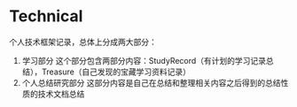 # Technical
个人技术框架记录，总体上分成两大部分：
1. 学习部分
  这个部分包含两部分内容：StudyRecord（有计划的学习记录总结），Treasure（自己发现的宝藏学习资料记录）
3. 个人总结研究部分
  这部分内容是自己在总结和整理相关内容之后得到的总结性质的技术文档总结
